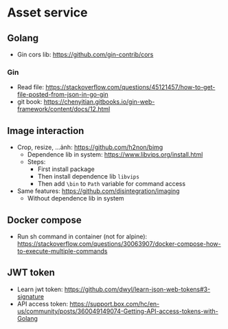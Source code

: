 # Asset service

## Golang
- Gin cors lib: https://github.com/gin-contrib/cors
### Gin
- Read file: https://stackoverflow.com/questions/45121457/how-to-get-file-posted-from-json-in-go-gin
- git book: https://chenyitian.gitbooks.io/gin-web-framework/content/docs/12.html

## Image interaction
- Crop, resize, ...ảnh: https://github.com/h2non/bimg
  - Dependence lib in system: https://www.libvips.org/install.html
  - Steps:
    - First install package
    - Then install dependence lib `libvips`
    - Then add `\bin` to `Path` variable for command access
- Same features: https://github.com/disintegration/imaging
  - Without dependence lib in system
## Docker compose
- Run sh command in container (not for alpine): https://stackoverflow.com/questions/30063907/docker-compose-how-to-execute-multiple-commands

## JWT token
- Learn jwt token: https://github.com/dwyl/learn-json-web-tokens#3-signature
- API access token: https://support.box.com/hc/en-us/community/posts/360049149074-Getting-API-access-tokens-with-Golang